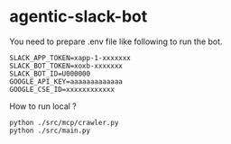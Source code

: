 # agentic-slack-bot

You need to prepare .env file like following to run the bot.

```
SLACK_APP_TOKEN=xapp-1-xxxxxxx
SLACK_BOT_TOKEN=xoxb-xxxxxxx
SLACK_BOT_ID=U000000
GOOGLE_API_KEY=aaaaaaaaaaaaa
GOOGLE_CSE_ID=xxxxxxxxxxxx
```

How to run local ?

```
python ./src/mcp/crawler.py
python ./src/main.py
```
